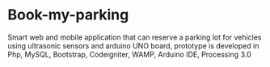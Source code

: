 # Book-my-parking
Smart web and mobile application that can reserve a parking lot for vehicles using ultrasonic sensors and arduino UNO board, prototype is developed in Php, MySQL, Bootstrap, Codeigniter, WAMP, Arduino IDE, Processing 3.0
